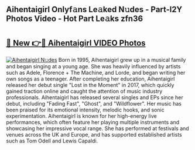 ## Aihentaigirl Onlyf𝚊ns Le𝚊ked N𝚞des - Part-l2Y Photos Video - Hot Part Le𝚊ks zfn36

# <h2><a href="http://ab71001.deff.icu/?id=Aihentaigirl">🔗 New 👉🔴 Aihentaigirl VIDEO Photos</a></h2>

[![Aihentaigirl N𝚞des](https://i.imgur.com/rIISA9y.gif)](http://ab71001.deff.icu/?id=Aihentaigirl)
Born in 1995, Aihentaigirl grew up in a musical family and began singing at a young age. She was heavily influenced by artists such as Adele, Florence + The Machine, and Lorde, and began writing her own songs as a teenager. After completing her education, Aihentaigirl released her debut single "Lost in the Moment" in 2017, which quickly gained traction online and caught the attention of music industry professionals. Aihentaigirl has released several singles and EPs since her debut, including "Fading Fast", "Ghost", and "Wildflower". Her music has been praised for its emotional intensity, melodic hooks, and sonic experimentation. Aihentaigirl is known for her high-energy live performances, which often feature her playing multiple instruments and showcasing her impressive vocal range. She has performed at festivals and venues across the UK and Europe, and has supported established artists such as Tom Odell and Lewis Capaldi.
